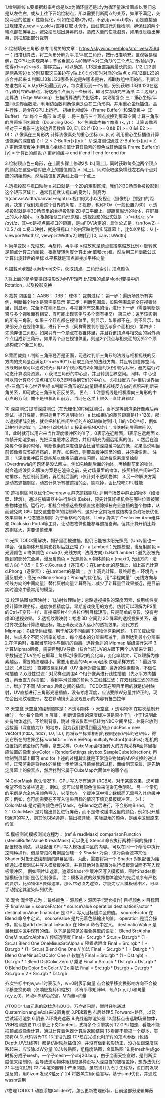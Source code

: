 
1.绘制直线
    a.要根据斜率考虑是以x为循环量还是以y为循环量递增画点
    b.我们总是从左往右，或从上往下开始绘制点，所以需要判断两点的关系，如果不满足，交换两点的位置
    c.性能优化，例如在递增x求y时，不必用y=ax+b求y，而是直接通过规律来y_new = y_old+a直接获取
    d.优化，画线前进行边缘检测，确保线的两个端点都在屏幕上，避免绘制超出屏幕的线，造成大量的性能浪费，如果线段超出屏幕，则把超出部分裁剪

2.绘制填充三角形
    参考韦易笑的文章：https://skywind.me/blog/archives/2594
    一：​​扫描线算法​​，将三角形分解为平顶/平底三角形，按行扫描填充。直观容易理解，在CPU上实现简单；​​节省垂直方向的循环​​
        a.对三角形的三个点进行y轴排序，使得y1<=y2<=y3，排序完后，可以确定，L13是垂直距离最长的边，L12,L23则是两条短边
        b.分别获取这三条边在y轴上均匀分布时对应的x轴点
        c.将L12跟L23的点合并起来
        d.判断L13和L123哪条长边是左哪条是右，都取数组中间的点，判断谁左谁右即可
        e.从y1开始遍历到y3，每次遍历到一个y值，分别获取L13和L123在这个y值对应的x轴点，将这两个点画为一条横线，即可实现填充三角形
    二：边缘行走算法（Edge Walking）
        扫描线算法的优化版本，实现稍复杂
    三：重心坐标/半空间/边界函数法​​，利用边函数判断像素是否在三角形内，并用重心坐标插值。高并行性，适合在GPU上运行。
        初始化帧缓冲（Frame Buffer）和深度缓冲（Z-Buffer）
        for 每个三角形 in 场景：
            将三角形三个顶点变换到屏幕空间
            计算三角形的屏幕空间包围盒（Bounding Box）
            for 包围盒内每个像素 (x, y)：
                计算该像素相对于三角形三边的边界函数值 E0, E1, E2
                if (E0 >= 0 && E1 >= 0 && E2 >= 0)： // 像素在三角形内
                    计算该像素处的重心坐标 (α, β, γ)
                    利用重心坐标插值计算该像素的深度值 Z
                    if (Z < Z-Buffer[x][y])： // 深度测试通过
                        Z-Buffer[x][y] = Z // 更新深度缓冲
                        利用重心坐标插值计算该像素的颜色或其他属性
                        Frame Buffer[x][y] = 计算出的颜色 // 更新帧缓冲
                    end if
                end if
            end for
        end for

3.绘制顶点色三角形，在上面步骤上修改2步
    b.[同上]，同时获取每条边两个顶点的颜色在这些x轴对应点上的插值颜色
    e.[同上]，同时获取这条横线左右两个点对应的初始颜色，然后插值到这条线上每一个点上

4.透视投影与视口映射
    a.视口就是一个2D的矩形区域，我们的3D场景会被投影到这个矩形区域上，通常我们默认视口的宽为1，则高为1/(canvasWidth/canvasHeight)
    b.视口的大小以及视点（摄像机）到视口的距离，决定了我们观看这个世界的角度，即视野，也称FOV（一般设置为60）
    c.透视投影就是将3D场景里的坐标投影到2D视口平面上，即距离越远的物体，在屏幕上的大小越小。
    b.根据相似三角形原理，透视投影的公式就是：x'=(d*x)/z, y'=(d*y)/z，其中d是视点离视口的距离，是由FOV决定的，具体公式是：tan(fov/2) = (0.5 / d)
    c.视口映射，就是将视口上的内容映射到实际屏幕上，比如X坐标：从 [-viewportWidth/2, viewportWidth/2] 映射到 [0, canvasWidth]

5.简单变换
    a.先缩放，再旋转，再平移
    b.缩放就是顶点直接乘缩放比例
    c.旋转就是顶点计算三角函数，根据旋转角度计算出sin值和cos值，然后用三角函数公式计算出旋转后的坐标
    d.平移就是顶点直接加平移向量

6.加载obj模型
    a.解析obj文件，获取顶点，三角形索引，顶点颜色

7.将上面的简单变换跟投影改为MVP矩阵
    比较难的点是Model变换中的Rotation，以及投影变换

8.裁剪
    包围盒：
        AABB：
        OBB：
        球体：
    裁剪过程：
        第一步：遍历场景所有实例，判断每个物体是否需要显示
        第二步：判断包围盒，如果包围盒完全在视锥体里，则显示，完全不在则不显示，与视锥体有交集的话，进行下一步（需要判断是否与多个视锥面有相交，有可能出现实例与多个面有相交）
        第三步：遍历该实例的所有三角形，如果三个顶点都在视锥体里，则显示，如果都不在，则不显示，如果部分点在视锥体里，进行下一步（同样需要判断是否与多个面相交）
        第四步：先抛弃该三角形。如果只有一个顶点在视锥体里，并且将该顶点与相交面的另外两个点组成新三角形。如果两个点在视锥体里，则这2个顶点与相交面的另外2个顶点构成2个新三角形。

9.背面裁剪
    a.判断三角形是否是正面，可通过判断三角形的法线与相机视线的反方向的夹角是否满足0°<=θ<90°
    b.获取三角形的法线方向，并且转到世界空间。法线的获取可以通过预先计算(3个顶点构成2条向量的叉积)缓存起来，避免运行时动态计算浪费资源。
    c.获取三角形的中心点，并且转到世界空间。同样，中心也可以预计算(3个顶点相加除以3即可得到它们的中心)。
    d.视线反方向=相机世界坐标-三角形中心世界坐标
    e.判断三角形的法向量跟相机视线反方向的点积来判断夹角关系，即可裁定三角形的正反关系。
    要点：
    1.注意视线是相机看向三角形的中心点的方向，而不是相机的正前方，当时在这里卡很久一直计算错误

10.深度测试
    提前深度测试（在光栅化的时候就测试，而不是等到渲染好像素后再测试，提升性能，但只适用于不透明物体）
    a.比如相机的裁剪距离是(1->128)，那么透视矩阵变换，就会把相机空间坐标的点的Z轴映射到[-1, 1]的NDC坐标，例如Z轴在1则对应-1，Z轴在12则对应1
    b.接着会把NDC的[-1, 1]映射到屏幕空间[0, 1]，此时就可以用它来当作深度缓冲区的值了，0表示在近裁面，1表示在远裁面
    c.每帧开始渲染前，先把深度缓冲区清空，并用1填充为最远距离的值。
    d.然后在渲染每个像素的时候，判断像素的深度值是否比当前深度缓冲区的低，如果高说明当前该像素应该被遮挡的，抛弃。如果低，则覆盖缓冲区里的值，并渲染像素。
    注意：
    1.深度缓冲区只是能解决像素前后遮挡问题，被遮挡像素重复绘制(Overdraw)的问题还是没法解决，例如先绘制后面的物体，再绘制前面的物体，就会造成浪费
    2.解决方案是在渲染之前，先对场景里的物体，按照相机空间进行Z轴排序，先绘制前面的，再绘制后面的（仅针对不透明物体）
    3.另一种解决方案是动态遮挡剔除，动态计算所有被遮挡的面，剔除掉，会比较吃CPU性能

10.遮挡剔除
    可以优化Overdraw
    ​a.​静态遮挡剔除​​: 适用于场景中静止的物体（如墙壁、建筑）。通过在编辑器中进行​​烘焙 (Bake)​​，预先计算好相机会在哪些位置被哪些物体遮挡。运行时，相机会根据这些数据直接剔除掉被完全遮挡的​​整个物体​​，从而避免向 GPU 提交这些物体的绘制命令。这对于室内场景或结构复杂的场景优化效果显著
    b.​动态遮挡剔除​​: 对于会移动的物体，Unity 提供了 Occlusion Area组件和 Occlusion Portal等工具，让动态物体也能参与遮挡查询。但其计算开销比静态剔除大，需要谨慎使用

11.光照
    TODO:需解决，帽子里面被遮挡，但仍旧能被太阳光照亮（Unity里也一样会，但当物体开启阴影投射后就正常了）
    a.Lambert：光照模型，漫反射颜色 = 光源颜色 x 物体颜色 x max(0, 光线方向 · 法线方向)
    b.HalfLambert：避免没被光照到的部分完全黑，漫反射颜色 = 光源颜色 x 物体颜色 x {max(0, 光线方向 · 法线方向) * 0.5 + 0.5}
    c.Gouraud（逐顶点）：在Lambert的基础上，加上高光计算
    d.Phong（逐像素）：在Lambert的基础上，加上高光计算，最终颜色 = 环境光 + 漫反射光 + 高光
    e.Blinn-Phong：Phong的优化版，用 “半程向量”（光线方向与视线方向的中间向量）替代反射向量计算高光，减少了计算量但效果接近，是目前实时渲染中最常用的模型。

12.纹理贴图
    纹理映射：
        1.仿射纹理映射：忽略透视投影的深度因素，仅用线性变换计算纹理坐标，速度快但精度低，早期游戏使用的方式。仿射可以理解为PS里的Ctrl+T变形一样，直接把图片4个点拉伸到目标矩形，只是简单的变形，没有考虑3D透视效果。
        2.透视纹理映射：考虑 3D 空间到 2D 屏幕的透视投影关系，通过齐次坐标计算纹理坐标，能正确表现近大远小的透视效果，现代方式
    Mipmap：多级渐远纹理，用于解决不同距离下的物体渲染问题。
        1.在加载纹理时，生成多个不同分辨率的版本，每个版本的分辨率都减半，直到达到最小分辨率
        2.在渲染时，根据当前物体与相机的距离，选择合适的 Mipmap 层级进行采样
        3.计算Mipmap层级，需要用到UV导数（结合当前UV的左跟下两个UV值来计算），导数描述了UV坐标在屏幕上每移动1像素时的变化率，变化率越大，可以理解为像素越远，需要的纹理越小，需要用更高的Mipmap层级
    纹理采样方式：
        1.最近邻过滤（点过滤）：直接取离采样点（UV 坐标对应位置）最近的像素颜色，不做任何插值
        2.双线性过滤：对采样点周围4 个相邻像素进行线性插值（先水平方向插值，再垂直方向插值），得到平滑过渡的颜色
        3.三线性过滤：在双线性过滤的基础上，增加了不同 Mipmap 层级之间的插值。
    TODO:现在项目里用的就是仿射映射，UV直接进行三角形光栅插值，没有考虑深度，应该要除W分量并矫正的，现在会出现纹理变形，左右移动镜头会发现显示的内容有扭曲拉伸

13.天空盒
    天空盒的绘制顺序是：不透明物体 -> 天空盒 -> 透明物体
    在每次绘制开始时：
    for 每个像素 in 屏幕：
        判断该像素的深度缓冲区是否小于1，小于1说明此处有物体遮挡，不绘制背景，跳过
        将该像素坐标转为NDC空间坐标，并将它放到远裁面（深度值为1）的地方，因为我们要得到最远的点
            ndcPos = new Vector4(ndcX, ndcY, 1.0, 1.0);
        再将该坐标乘相机的视图投影矩阵的逆矩阵，得到它所在的世界坐标
            worldDir = invViewProj.multiplyVector4(ndcPos);
        相机的位置指向该坐标的向量，拿去采样，CubeMap会根据传入的方向采样6面体里相应位置的像素
            skyColor = RenderSettings.skybox.SampleCube(direction);
        再绘制到屏幕上即可
    end for
    上述的过程其实就是正常渲染物体的MVP变换的逆过程，正常渲染是将物体的坐标一步步转成屏幕坐标的过程，而绘制天空盒，是先确定屏幕上的像素点，然后找到它属于CubeMap六面体中的哪个点

14.ColorMask
    默认情况下，GPU 写入所有通道 (RGBA)。对于某些效果，您可能希望不修改某些通道；
    例如，您可以禁用颜色渲染来渲染无色阴影。
    另一个常见的用例是完全禁用颜色写入，以便您在一个缓冲区中填充数据而无需写入其他缓冲区；例如，您可能需要在不写入渲染目标的情况下填充模板缓冲区。
    注1：ColorMask 是对最终颜色进行Mask，在Blend之后进行，不会影响Blend。
    注2：CclorMask 是对输出颜色进行屏蔽，而不是修改缓冲区里的颜色，例如只开启R通道的写入，则其他GBA通道，输出被屏蔽，实际显示的颜色，是缓冲区里原来的值

15.模板测试
    模板测试方程为：
        (ref & readMask) comparisonFunction (stencilBufferValue & readMask)
    可以使用 Stencil 命令执行两种不同的操作：配置模板测试，以及配置 GPU 写入模板缓冲区的内容。
    可以在同一个命令中执行这两种操作，但最常见的用例是创建一个 Shader 对象，该对象会遮罩其他 Shader 对象无法绘制到的屏幕区域。
    为此，需要将第一个 Shader 对象配置为始终通过模板测试并写入模板缓冲区，并将其他对象配置为执行模板测试而不写入模板缓冲区。
    例如图片UI遮罩，遮罩Shader往缓冲区写入模板值，图片Shader根据模板值判断是否绘制像素。
    注：模板测试的效果跟物体渲染的先后顺序有严格的要求，比如物体A要做遮罩，那么它必须先渲染，才能先写入模板缓冲区，可以手动指定其渲染队列优先

16.混合
    混合等式为：
        最终颜色 = 源颜色 × 源因子 [混合操作] 目标颜色 × 目标因子
        finalValue = sourceFactor * sourceValue operation destinationFactor * destinationValue
        finalValue 是 GPU 写入目标缓冲区的值。
        sourceFactor 在 Blend 命令中定义。
        sourceValue 是片元着色器输出的值。
        operation 是混合操作，默认是Add
        destinationFactor 在 Blend 命令中定义。
        destinationValue 是目标缓冲区中现有的值。
    以下是最常见的混合类型的语法：
        Blend SrcAlpha OneMinusSrcAlpha     // 传统透明度 Final = Src.rgb * Src.a + Dst.rgb * (1 - Src.a)
        Blend One OneMinusSrcAlpha          // 预乘透明度 Final = Src.rgb * 1 + Dst.rgb * (1 - Src.a)
        Blend One One                       // 加法 Final = Src.rgb * 1 + Dst.rgb * 1
        Blend OneMinusDstColor One          // 软加法 Final = Src.rgb * (1 - Dst.rgb) + Dst.rgb * 1
        Blend DstColor Zero                 // 乘法 Final = Src.rgb * Dst.rgb + Dst.rgb * 0
        Blend DstColor SrcColor             // 2x 乘法 Final = Src.rgb * Dst.rgb + Dst.rgb * Src.rgb = 2 * Src.rgb * Dst.rgb



齐次坐标中的w,w=1时表示点，w=0时表示向量
​点​会​​被平移变换影响
​​方向不会​​被平移变换影响（仅响应旋转和缩放）
即有平移矩阵M，有点(x,y,z,1)和向量(x,y,z,0)，M*点=平移后的点，M*向量=向量




//TODO:
1.四元素的欧拉角有BUG，万向锁问题，暂时只能通过Quaternion.angleAxis来设置角度
3.PBR着色
4.后处理
5.Forward+路径，以及尝试延迟渲染
6.阴影
7.环境光遮蔽
9.光线追踪渲染器
10.鼠标点击选取场景物体，VBH检测选取
11.引擎上下文Content，支持多个引擎实例
12.GPU加速，看能不能把顶点或像素计算，通过计算着色器计算后返回结果
13.看能不能搞一个脚本，实现将GLSL代码转为TS
16.​球谐光照
17.*现在光栅化时所有的顶点参数（包括Depth,UV法线等）都是仿射映射插值的，并没有做到投影矫正，没办法跟深度联系起来，应该除以W分量
18.法线贴图，粗糙度贴图，金属贴图
19.将mesh生成go时拆分成子mesh，一个子mesh一个obj
20.bug，由于绘画天空盒时，是判断深度值来绘制的，会导致透明物体跟线框这种没写入深度值的被覆盖掉，想办法优化
21.半透明绘制
22.*本渲染器有个严重问题，虽然设计为右手坐标系，但目前发现是反的，用Gizom发现X轴反了
24.将数学库用c语言写，基于simd优化，并通过wasm调用

//物理TODO:
1.动态添加Collider时，怎么更新物理形状，目前这部分逻辑屏蔽